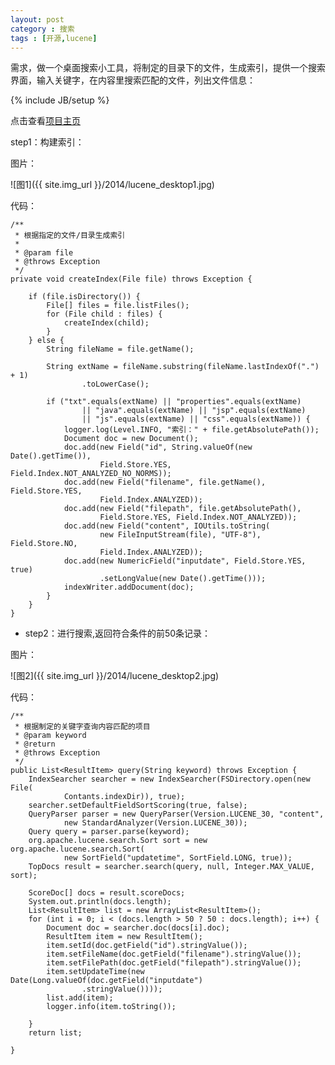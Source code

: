 ```yaml
---
layout: post
category : 搜索 
tags : [开源,lucene]
---
```


需求，做一个桌面搜索小工具，将制定的目录下的文件，生成索引，提供一个搜索界面，输入关键字，在内容里搜索匹配的文件，列出文件信息：
<!--break-->

{% include JB/setup %}

点击查看[项目主页](https://github.com/enilu/desksearch)

step1：构建索引：

图片：

![图1]({{ site.img_url }}/2014/lucene_desktop1.jpg)

代码：       

    /**
     * 根据指定的文件/目录生成索引
     *
     * @param file
     * @throws Exception
     */
    private void createIndex(File file) throws Exception {
     
        if (file.isDirectory()) {
            File[] files = file.listFiles();
            for (File child : files) {
                createIndex(child);
            }
        } else {
            String fileName = file.getName();
     
            String extName = fileName.substring(fileName.lastIndexOf(".") + 1)
                    .toLowerCase();
     
            if ("txt".equals(extName) || "properties".equals(extName)
                    || "java".equals(extName) || "jsp".equals(extName)
                    || "js".equals(extName) || "css".equals(extName)) {
                logger.log(Level.INFO, "索引：" + file.getAbsolutePath());
                Document doc = new Document();
                doc.add(new Field("id", String.valueOf(new Date().getTime()),
                        Field.Store.YES, Field.Index.NOT_ANALYZED_NO_NORMS));
                doc.add(new Field("filename", file.getName(), Field.Store.YES,
                        Field.Index.ANALYZED));
                doc.add(new Field("filepath", file.getAbsolutePath(),
                        Field.Store.YES, Field.Index.NOT_ANALYZED));
                doc.add(new Field("content", IOUtils.toString(
                        new FileInputStream(file), "UTF-8"), Field.Store.NO,
                        Field.Index.ANALYZED));
                doc.add(new NumericField("inputdate", Field.Store.YES, true)
                        .setLongValue(new Date().getTime()));
                indexWriter.addDocument(doc);
            }
        }
    }

- step2：进行搜索,返回符合条件的前50条记录：

图片：

![图2]({{ site.img_url }}/2014/lucene_desktop2.jpg)

代码：

    /**
     * 根据制定的关键字查询内容匹配的项目
     * @param keyword
     * @return
     * @throws Exception
     */
    public List<ResultItem> query(String keyword) throws Exception {
        IndexSearcher searcher = new IndexSearcher(FSDirectory.open(new File(
                Contants.indexDir)), true);
        searcher.setDefaultFieldSortScoring(true, false);
        QueryParser parser = new QueryParser(Version.LUCENE_30, "content",
                new StandardAnalyzer(Version.LUCENE_30));
        Query query = parser.parse(keyword);
        org.apache.lucene.search.Sort sort = new org.apache.lucene.search.Sort(
                new SortField("updatetime", SortField.LONG, true));
        TopDocs result = searcher.search(query, null, Integer.MAX_VALUE, sort);
 
        ScoreDoc[] docs = result.scoreDocs;
        System.out.println(docs.length);
        List<ResultItem> list = new ArrayList<ResultItem>();
        for (int i = 0; i < (docs.length > 50 ? 50 : docs.length); i++) {
            Document doc = searcher.doc(docs[i].doc);
            ResultItem item = new ResultItem();
            item.setId(doc.getField("id").stringValue());
            item.setFileName(doc.getField("filename").stringValue());
            item.setFilePath(doc.getField("filepath").stringValue());
            item.setUpdateTime(new Date(Long.valueOf(doc.getField("inputdate")
                    .stringValue())));
            list.add(item);
            logger.info(item.toString());
 
        }
        return list;
 
    }


